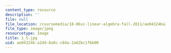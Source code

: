 ```yaml
---
content_type: resource
description: ''
file: null
file_location: /coursemedia/18-06sc-linear-algebra-fall-2011/ae04324ba2dd8a0cc84a2a62bc1fbb00_1_5.jpg
file_type: image/jpeg
resourcetype: Image
title: 1_5.jpg
uid: ae04324b-a2dd-8a0c-c84a-2a62bc1fbb00
---
```

